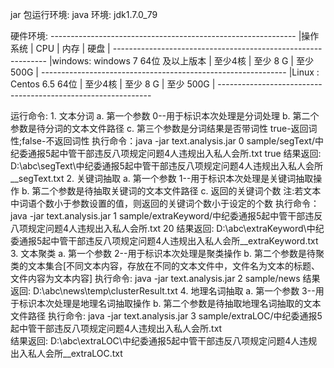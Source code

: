jar 包运行环境:
	java 环境: jdk1.7.0_79

硬件环境:
	-------------------------------------------------------------
	|操作系统							 | CPU   | 内存           | 硬盘              |
	-------------------------------------------------------------
	|windows: windows 7 64位 及以上版本    | 至少4核 | 至少 8 G | 至少 500G |
	-------------------------------------------------------------
	|Linux : Centos 6.5 64位                        | 至少4核 | 至少 8 G | 至少 500G |
	-------------------------------------------------------------

运行命令:
	1. 文本分词
		a. 第一个参数 0--用于标识本次处理是分词处理
		b. 第二个参数是待分词的文本文件路径
		c. 第三个参数是分词结果是否带词性 true-返回词性;false-不返回词性
		执行命令：java -jar text.analysis.jar 0 sample/segText/中纪委通报5起中管干部违反八项规定问题4人违规出入私人会所.txt true
		结果返回: D:\abc\segText\中纪委通报5起中管干部违反八项规定问题4人违规出入私人会所__segText.txt
	2. 关键词抽取
		a. 第一个参数 1--用于标识本次处理是关键词抽取操作
		b. 第二个参数是待抽取关键词的文本文件路径
		c. 返回的关键词个数 注:若文本中词语个数小于参数设置的值，则返回的关键词个数小于设定的个数
		执行命令：java -jar text.analysis.jar 1 sample/extraKeyword/中纪委通报5起中管干部违反八项规定问题4人违规出入私人会所.txt 20
		结果返回: D:\abc\extraKeyword\中纪委通报5起中管干部违反八项规定问题4人违规出入私人会所__extraKeyword.txt
	3. 文本聚类
		a. 第一个参数 2--用于标识本次处理是聚类操作
		b. 第二个参数是待聚类的文本集合[不同文本内容，存放在不同的文本文件中，文件名为文本的标题、文件内容为文本内容]
		执行命令: java -jar text.analysis.jar 2 sample/news
		结果返回: D:\abc\news\temp\clusterResult.txt
	4. 地理名词抽取
		a. 第一个参数 3--用于标识本次处理是地理名词抽取操作
		b. 第二个参数是待抽取地理名词抽取的文本文件路径
		执行命令: java -jar text.analysis.jar 3 sample/extraLOC/中纪委通报5起中管干部违反八项规定问题4人违规出入私人会所.txt	
		结果返回:	D:\abc\extraLOC\中纪委通报5起中管干部违反八项规定问题4人违规出入私人会所__extraLOC.txt

